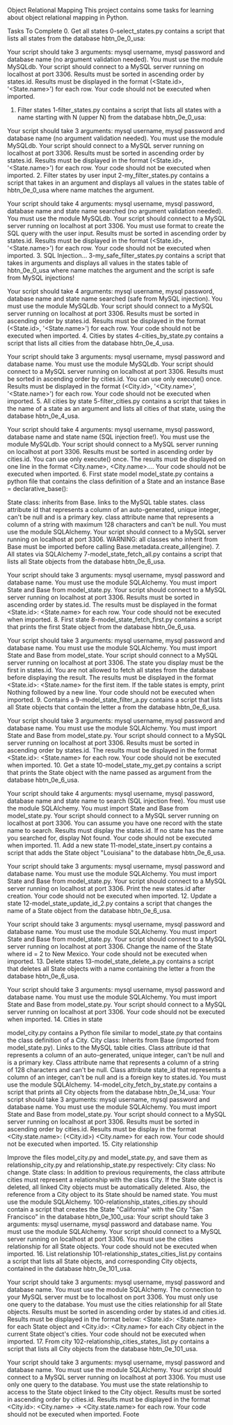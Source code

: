 Object Relational Mapping
This project contains some tasks for learning about object relational mapping in Python.

Tasks To Complete
 0. Get all states
0-select_states.py contains a script that lists all states from the database hbtn_0e_0_usa:

Your script should take 3 arguments: mysql username, mysql password and database name (no argument validation needed).
You must use the module MySQLdb.
Your script should connect to a MySQL server running on localhost at port 3306.
Results must be sorted in ascending order by states.id.
Results must be displayed in the format (<State.id>, '<State.name>') for each row.
Your code should not be executed when imported.
 1. Filter states
1-filter_states.py contains a script that lists all states with a name starting with N (upper N) from the database hbtn_0e_0_usa:

Your script should take 3 arguments: mysql username, mysql password and database name (no argument validation needed).
You must use the module MySQLdb.
Your script should connect to a MySQL server running on localhost at port 3306.
Results must be sorted in ascending order by states.id.
Results must be displayed in the format (<State.id>, '<State.name>') for each row.
Your code should not be executed when imported.
 2. Filter states by user input
2-my_filter_states.py contains a script that takes in an argument and displays all values in the states table of hbtn_0e_0_usa where name matches the argument.

Your script should take 4 arguments: mysql username, mysql password, database name and state name searched (no argument validation needed).
You must use the module MySQLdb.
Your script should connect to a MySQL server running on localhost at port 3306.
You must use format to create the SQL query with the user input.
Results must be sorted in ascending order by states.id.
Results must be displayed in the format (<State.id>, '<State.name>') for each row.
Your code should not be executed when imported.
 3. SQL Injection...
3-my_safe_filter_states.py contains a script that takes in arguments and displays all values in the states table of hbtn_0e_0_usa where name matches the argument and the script is safe from MySQL injections!

Your script should take 4 arguments: mysql username, mysql password, database name and state name searched (safe from MySQL injection).
You must use the module MySQLdb.
Your script should connect to a MySQL server running on localhost at port 3306.
Results must be sorted in ascending order by states.id.
Results must be displayed in the format (<State.id>, '<State.name>') for each row.
Your code should not be executed when imported.
 4. Cities by states
4-cities_by_state.py contains a script that lists all cities from the database hbtn_0e_4_usa.

Your script should take 3 arguments: mysql username, mysql password and database name.
You must use the module MySQLdb.
Your script should connect to a MySQL server running on localhost at port 3306.
Results must be sorted in ascending order by cities.id.
You can use only execute() once.
Results must be displayed in the format (<City.id>, '<City.name>', '<State.name>') for each row.
Your code should not be executed when imported.
 5. All cities by state
5-filter_cities.py contains a script that takes in the name of a state as an argument and lists all cities of that state, using the database hbtn_0e_4_usa.

Your script should take 4 arguments: mysql username, mysql password, database name and state name (SQL injection free!).
You must use the module MySQLdb.
Your script should connect to a MySQL server running on localhost at port 3306.
Results must be sorted in ascending order by cities.id.
You can use only execute() once.
The results must be displayed on one line in the format <City.name>, <City.name>....
Your code should not be executed when imported.
 6. First state model
model_state.py contains a python file that contains the class definition of a State and an instance Base = declarative_base():

State class:
inherits from Base.
links to the MySQL table states.
class attribute id that represents a column of an auto-generated, unique integer, can't be null and is a primary key.
class attribute name that represents a column of a string with maximum 128 characters and can't be null.
You must use the module SQLAlchemy.
Your script should connect to a MySQL server running on localhost at port 3306.
WARNING: all classes who inherit from Base must be imported before calling Base.metadata.create_all(engine).
 7. All states via SQLAlchemy
7-model_state_fetch_all.py contains a script that lists all State objects from the database hbtn_0e_6_usa.

Your script should take 3 arguments: mysql username, mysql password and database name.
You must use the module SQLAlchemy.
You must import State and Base from model_state.py.
Your script should connect to a MySQL server running on localhost at port 3306.
Results must be sorted in ascending order by states.id.
The results must be displayed in the format <State.id>: <State.name> for each row.
Your code should not be executed when imported.
 8. First state
8-model_state_fetch_first.py contains a script that prints the first State object from the database hbtn_0e_6_usa.

Your script should take 3 arguments: mysql username, mysql password and database name.
You must use the module SQLAlchemy.
You must import State and Base from model_state.
Your script should connect to a MySQL server running on localhost at port 3306.
The state you display must be the first in states.id.
You are not allowed to fetch all states from the database before displaying the result.
The results must be displayed in the format <State.id>: <State.name> for the first item.
If the table states is empty, print Nothing followed by a new line.
Your code should not be executed when imported.
 9. Contains `a`
9-model_state_filter_a.py contains a script that lists all State objects that contain the letter a from the database hbtn_0e_6_usa.

Your script should take 3 arguments: mysql username, mysql password and database name.
You must use the module SQLAlchemy.
You must import State and Base from model_state.py.
Your script should connect to a MySQL server running on localhost at port 3306.
Results must be sorted in ascending order by states.id.
The results must be displayed in the format <State.id>: <State.name> for each row.
Your code should not be executed when imported.
 10. Get a state
10-model_state_my_get.py contains a script that prints the State object with the name passed as argument from the database hbtn_0e_6_usa.

Your script should take 4 arguments: mysql username, mysql password, database name and state name to search (SQL injection free).
You must use the module SQLAlchemy.
You must import State and Base from model_state.py.
Your script should connect to a MySQL server running on localhost at port 3306.
You can assume you have one record with the state name to search.
Results must display the states.id.
If no state has the name you searched for, display Not found.
Your code should not be executed when imported.
 11. Add a new state
11-model_state_insert.py contains a script that adds the State object "Louisiana" to the database hbtn_0e_6_usa.

Your script should take 3 arguments: mysql username, mysql password and database name.
You must use the module SQLAlchemy.
You must import State and Base from model_state.py.
Your script should connect to a MySQL server running on localhost at port 3306.
Print the new states.id after creation.
Your code should not be executed when imported.
 12. Update a state
12-model_state_update_id_2.py contains a script that changes the name of a State object from the database hbtn_0e_6_usa.

Your script should take 3 arguments: mysql username, mysql password and database name.
You must use the module SQLAlchemy.
You must import State and Base from model_state.py.
Your script should connect to a MySQL server running on localhost at port 3306.
Change the name of the State where id = 2 to New Mexico.
Your code should not be executed when imported.
 13. Delete states
13-model_state_delete_a.py contains a script that deletes all State objects with a name containing the letter a from the database hbtn_0e_6_usa.

Your script should take 3 arguments: mysql username, mysql password and database name.
You must use the module SQLAlchemy.
You must import State and Base from model_state.py.
Your script should connect to a MySQL server running on localhost at port 3306.
Your code should not be executed when imported.
 14. Cities in state

model_city.py contains a Python file similar to model_state.py that contains the class definition of a City.
City class:
Inherits from Base (imported from model_state.py).
Links to the MySQL table cities.
Class attribute id that represents a column of an auto-generated, unique integer, can't be null and is a primary key.
Class attribute name that represents a column of a string of 128 characters and can't be null.
Class attribute state_id that represents a column of an integer, can't be null and is a foreign key to states.id.
You must use the module SQLAlchemy.
14-model_city_fetch_by_state.py contains a script that prints all City objects from the database hbtn_0e_14_usa:
Your script should take 3 arguments: mysql username, mysql password and database name.
You must use the module SQLAlchemy.
You must import State and Base from model_state.py.
Your script should connect to a MySQL server running on localhost at port 3306.
Results must be sorted in ascending order by cities.id.
Results must be display in the format <City.state.name>: (<City.id>) <City.name> for each row.
Your code should not be executed when imported.
 15. City relationship

Improve the files model_city.py and model_state.py, and save them as relationship_city.py and relationship_state.py respectively:
City class:
No change.
State class:
In addition to previous requirements, the class attribute cities must represent a relationship with the class City. If the State object is deleted, all linked City objects must be automatically deleted. Also, the reference from a City object to its State should be named state.
You must use the module SQLAlchemy.
100-relationship_states_cities.py should contain a script that creates the State "California" with the City "San Francisco" in the database hbtn_0e_100_usa:
Your script should take 3 arguments: mysql username, mysql password and database name.
You must use the module SQLAlchemy.
Your script should connect to a MySQL server running on localhost at port 3306.
You must use the cities relationship for all State objects.
Your code should not be executed when imported.
 16. List relationship
101-relationship_states_cities_list.py contains a script that lists all State objects, and corresponding City objects, contained in the database hbtn_0e_101_usa.

Your script should take 3 arguments: mysql username, mysql password and database name.
You must use the module SQLAlchemy.
The connection to your MySQL server must be to localhost on port 3306.
You must only use one query to the database.
You must use the cities relationship for all State objects.
Results must be sorted in ascending order by states.id and cities.id.
Results must be displayed in the format below:
<State.id>: <State.name> for each State object and <tabulation><City.id>: <City.name> for each City object in the current State object's cities.
Your code should not be executed when imported.
 17. From city
102-relationship_cities_states_list.py contains a script that lists all City objects from the database hbtn_0e_101_usa.

Your script should take 3 arguments: mysql username, mysql password and database name.
You must use the module SQLAlchemy.
Your script should connect to a MySQL server running on localhost at port 3306.
You must use only one query to the database.
You must use the state relationship to access to the State object linked to the City object.
Results must be sorted in ascending order by cities.id.
Results must be displayed in the format <City.id>: <City.name> -> <City.state.name> for each row.
Your code should not be executed when imported.
Foote
